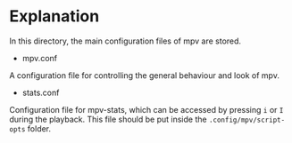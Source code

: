 # Explanation
In this directory, the main configuration files of mpv are stored.
- mpv.conf

A configuration file for controlling the general behaviour and look of mpv.

- stats.conf

Configuration file for mpv-stats, which can be accessed by pressing `i` or `I` during the playback. This file should be put inside the `.config/mpv/script-opts` folder.
